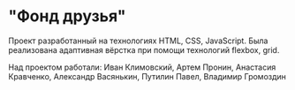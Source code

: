 # "Фонд друзья"

Проект разработанный на технологиях HTML, CSS, JavaScript. Была реализована адаптивная вёрстка при помощи технологий flexbox, grid. 

Над проектом работали: Иван Климовский, Артем Пронин, Анастасия Кравченко, Александр Васянькин, Путилин Павел, Владимир Громоздин